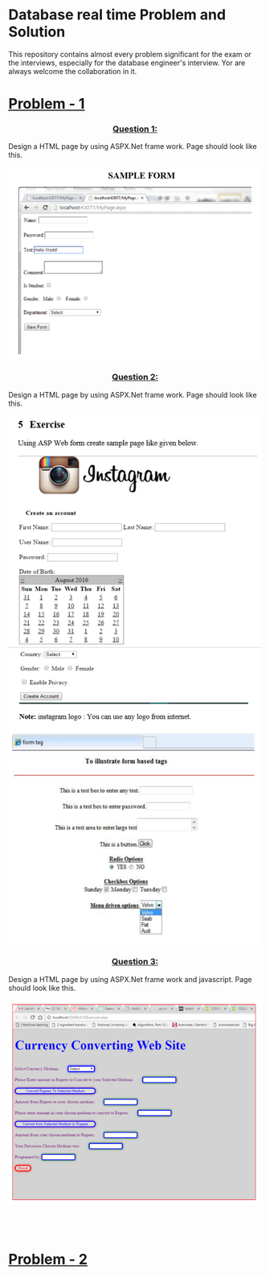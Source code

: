 # Database real time Problem and Solution
 This repository contains almost every problem significant for the exam or the interviews, especially for the database engineer's interview. Yor are always welcome the collaboration in it.


<a href="./Lab1"><h1>Problem - 1</h1></a>

<a href="./Lab1/solution/Q1.aspx"><h3 align="center" >Question 1:  </h3></a>
Design a HTML page by using ASPX.Net frame work. Page should look like this.
<div align="center">
<img align="center" src="/Lab1/images/1.png"/>
</div>

<a href="./Lab1/solution/Q2.aspx"><h3 align="center" >Question 2:  </h3></a>
Design a HTML page by using ASPX.Net frame work. Page should look like this.

<div align="center">
<img align="center" src="/Lab1/images/2.png"/>
<img align="center" src="/Lab1/images/2.1.png"/>
<img align="center" src="/Lab1/images/2.2.png"/>
</div>


<a href="./Lab1/solution/Q3"><h3 align="center" >Question 3:  </h3></a>
Design a HTML page by using ASPX.Net frame work and javascript. Page should look like this.

<div align="center">
<img align="center" src="/Lab1/images/3.png"/>
</div>
<br>
<br>
<br>
<a href="./Lab1"><h1>Problem - 2</h1></a>


